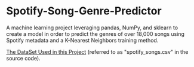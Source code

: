 # Spotify-Song-Genre-Predictor
A machine learning project leveraging pandas, NumPy, and sklearn to create a model in order to predict the genres of over 18,000 songs using Spotify metadata and a K-Nearest Neighbors training method.

[The DataSet Used in this Project](https://www.kaggle.com/datasets/imuhammad/audio-features-and-lyrics-of-spotify-songs?resource=download) 
(referred to as "spotify_songs.csv" in the source code).
